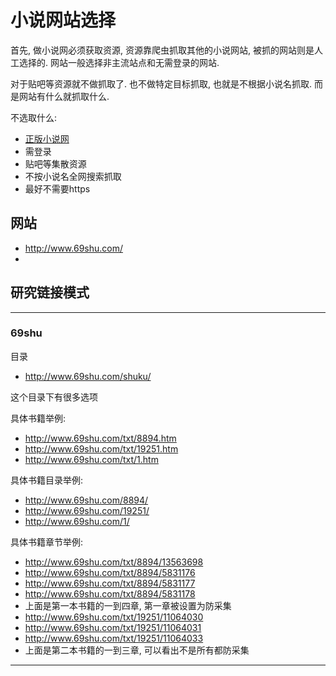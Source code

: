 # 小说网站选择

首先, 做小说网必须获取资源, 资源靠爬虫抓取其他的小说网站, 
被抓的网站则是人工选择的. 网站一般选择非主流站点和无需登录的网站.

对于贴吧等资源就不做抓取了. 也不做特定目标抓取, 也就是不根据小说名抓取.
而是网站有什么就抓取什么.

不选取什么:
* [正版小说网](#网站)
* 需登录
* 贴吧等集散资源
* 不按小说名全网搜索抓取
* 最好不需要https

## 网站
* http://www.69shu.com/
* 

## 研究链接模式

---
### 69shu

目录
* http://www.69shu.com/shuku/

这个目录下有很多选项

具体书籍举例:
* http://www.69shu.com/txt/8894.htm
* http://www.69shu.com/txt/19251.htm
* http://www.69shu.com/txt/1.htm

具体书籍目录举例:
* http://www.69shu.com/8894/
* http://www.69shu.com/19251/
* http://www.69shu.com/1/

具体书籍章节举例:
* http://www.69shu.com/txt/8894/13563698
* http://www.69shu.com/txt/8894/5831176
* http://www.69shu.com/txt/8894/5831177
* http://www.69shu.com/txt/8894/5831178
 * 上面是第一本书籍的一到四章, 第一章被设置为防采集
* http://www.69shu.com/txt/19251/11064030
* http://www.69shu.com/txt/19251/11064031
* http://www.69shu.com/txt/19251/11064033
 * 上面是第二本书籍的一到三章, 可以看出不是所有都防采集


----





